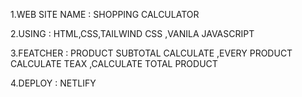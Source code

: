 1.WEB SITE NAME : SHOPPING CALCULATOR


2.USING : HTML,CSS,TAILWIND CSS ,VANILA JAVASCRIPT


3.FEATCHER : PRODUCT SUBTOTAL CALCULATE ,EVERY PRODUCT CALCULATE TEAX ,CALCULATE TOTAL PRODUCT


4.DEPLOY : NETLIFY 
